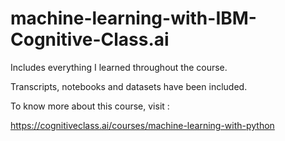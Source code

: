 # machine-learning-with-IBM-Cognitive-Class.ai

Includes everything I learned throughout the course.

Transcripts, notebooks and datasets have been included. 

To know more about this course, visit : 

https://cognitiveclass.ai/courses/machine-learning-with-python
